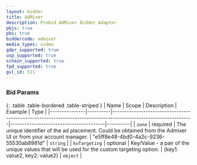 ```yaml
---
layout: bidder
title: AdMixer
description: Prebid AdMixer Bidder Adaptor
pbjs: true
pbs: true
biddercode: admixer
media_types: video
gdpr_supported: true
usp_supported: true
schain_supported: true
fpd_supported: true
gvl_id: 511
---
```


### Bid Params

{: .table .table-bordered .table-striped }
| Name          | Scope    | Description                                                                                                    | Example                                | Type     |
|---------------|----------|----------------------------------------------------------------------------------------------------------------|----------------------------------------|----------|
| `zone`        | required | The unique identifier of the ad placement. Could be obtained from the Admixer UI or from your account manager. | "e5ff8e48-4bd0-4a2c-9236-55530ab8981d" | `string` |
| `kvTargeting` | optional | Key/Value - a pair of the unique values that will be used for the custom targeting option.                     | {key1: value2, key2: value2}           | `object` |

